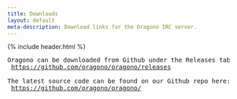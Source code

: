 ```yaml
---
title: Downloads
layout: default
meta-description: Download links for the Oragono IRC server.
---
```

{% include header.html %}

<pre>
Oragono can be downloaded from Github under the Releases tab here:
 <a href="https://github.com/oragono/oragono/releases">https://github.com/oragono/oragono/releases</a>

The latest source code can be found on our Github repo here:
 <a href="https://github.com/oragono/oragono/">https://github.com/oragono/oragono/</a>
</pre>
